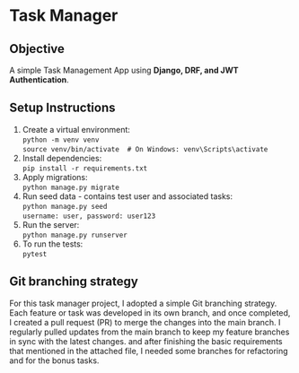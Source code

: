 # Task Manager

## Objective
A simple Task Management App using **Django, DRF, and JWT Authentication**.


## Setup Instructions
1. Create a virtual environment:\
    `python -m venv venv`\
    `source venv/bin/activate  # On Windows: venv\Scripts\activate`
2. Install dependencies:\
    `pip install -r requirements.txt`
3. Apply migrations:\
    `python manage.py migrate`  
4. Run seed data - contains test user and associated tasks:\
    `python manage.py seed`  \
    `username: user, password: user123` 
5. Run the server:\
    `python manage.py runserver` 
6. To run the tests:\
   `pytest`


## Git branching strategy 

For this task manager project, I adopted a simple Git branching strategy.
Each feature or task was developed in its own branch, and once completed,
I created a pull request (PR) to merge the changes into the main branch. 
I regularly pulled updates from the main branch to keep my feature branches 
in sync with the latest changes. and after finishing the basic requirements
that mentioned in the attached file, I needed some branches for refactoring 
and for the bonus tasks.

